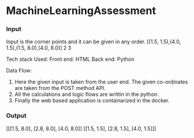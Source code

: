 # MachineLearningAssessment

### Input
Input is the corner points and it can be given in any order. 
[(1.5, 1.5),(4.0, 1.5),(1.5, 8.0),(4.0, 8.0)]
2
3

Tech stack Used:
Front end: HTML 
Back end: Python


Data Flow:
1. Here the given input is taken from the user end. The given co-ordinates are taken from the POST method API.
2. All the calculations and logic flows are writtin in the python. 
3. Finally the web based application is containarized in the docker. 

### Output
[[[1.5, 8.0], [2.8, 8.0], [4.0, 8.0]]
[[1.5, 1.5], [2.8, 1.5], [4.0, 1.5]]]


